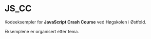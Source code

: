 # JS_CC

Kodeeksempler for **JavaScript Crash Course** ved Høgskolen i Østfold.

Eksemplene er organisert etter tema.
